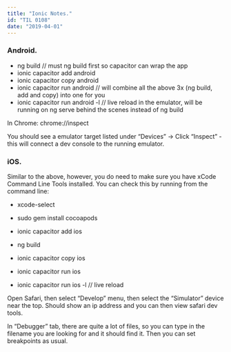 ```yaml
---
title: "Ionic Notes."
id: "TIL 0108"
date: "2019-04-01"
---
```


### Android.

* ng build // must ng build first so capacitor can wrap the app
* ionic capacitor add android
* ionic capacitor copy android
* ionic capacitor run android // will combine all the above 3x (ng build, add and copy) into one for you
* ionic capacitor run android -l // live reload in the emulator, will be running on ng serve behind the scenes instead of ng build

In Chrome: chrome://inspect 

You should see a emulator target listed under “Devices” -> Click “Inspect” - this will connect a dev console to the running emulator. 

### iOS.

Similar to the above, however, you do need to make sure you have xCode Command Line Tools installed. You can check this by running from the command line: 

* xcode-select

* sudo gem install cocoapods
* ionic capacitor add ios 
* ng build
* ionic capacitor copy ios 
* ionic capacitor run ios  
* ionic capacitor run ios -l // live reload 

Open Safari, then select “Develop” menu, then select the “Simulator” device near the top. Should show an ip address and you can then view safari dev tools. 

In “Debugger” tab, there are quite a lot of files, so you can type in the filename you are looking for and it should find it. Then you can set breakpoints as usual. 
